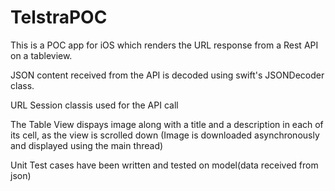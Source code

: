 # TelstraPOC
This is a POC app for iOS which renders the URL response from a Rest API on a tableview. 

JSON content received from the API is decoded using swift's JSONDecoder class.

URL Session classis used for the API call

The Table View dispays image along with a title and a description in each of its cell, as the view is scrolled down
(Image is downloaded asynchronously and displayed using the main thread)

Unit Test cases have been written and tested on model(data received from json) 
